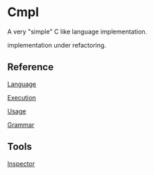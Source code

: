 # Cmpl

A very "simple" C like language implementation.

implementation under refactoring.

## Reference

[Language](extras/Reference/Language.md)

[Execution](extras/Reference/Execution.md)

[Usage](extras/Reference/Usage.md)

[Grammar](extras/Design/Cmpl.g4)

## Tools

[Inspector](extras/Inspector/Inspector.html)
